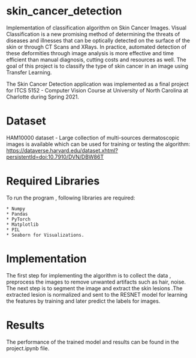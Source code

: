 # skin_cancer_detection

Implementation of classification algorithm on Skin Cancer Images.
Visual Classification is a new promising method of determining the threats of diseases and illnesses that can be optically detected on the surface of the skin or through CT Scans and XRays. In practice, automated detection of these deformities through image analysis is more effective and time efficient than manual diagnosis, cutting costs and resources as well.
The goal of this project is to classify the type of skin cancer in an image using Transfer Learning. 

The Skin Cancer Detection application was implemented as a final project for ITCS 5152 - Computer Vision Course at University of North Carolina at Charlotte during Spring 2021.

# Dataset

HAM10000 dataset - Large collection of multi-sources dermatoscopic images is available which can be used for training or testing the algorithm:
https://dataverse.harvard.edu/dataset.xhtml?persistentId=doi:10.7910/DVN/DBW86T

# Required Libraries 
To run the program , following libraries are required:
```
* Numpy 
* Pandas 
* PyTorch
* Matplotlib
* PIL 
* Seaborn for Visualizations.
```

# Implementation 

The first step for implementing the algorithm is to collect the data , preprocess the images to remove unwanted artifacts such as hair, noise. The next step is to segment the image and extract the skin lesions .The extracted lesion is normalized and sent to the RESNET model for learning the features by training and later predict the labels for images.

# Results 

The performance of the trained model and results can be found in the project.ipynb file.

